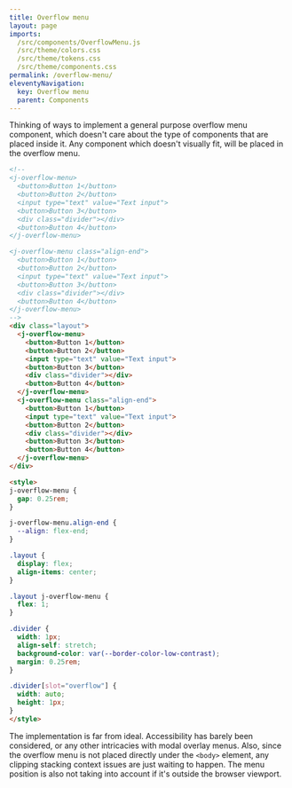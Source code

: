 ```yaml
---
title: Overflow menu
layout: page
imports:
  /src/components/OverflowMenu.js
  /src/theme/colors.css
  /src/theme/tokens.css
  /src/theme/components.css
permalink: /overflow-menu/
eleventyNavigation:
  key: Overflow menu
  parent: Components
---
```


Thinking of ways to implement a general purpose overflow menu component, which doesn't care about the type of components that are placed inside it. Any component which doesn't visually fit, will be placed in the overflow menu.

<render-example></render-example>
```html
<!--
<j-overflow-menu>
  <button>Button 1</button>
  <button>Button 2</button>
  <input type="text" value="Text input">
  <button>Button 3</button>
  <div class="divider"></div>
  <button>Button 4</button>
</j-overflow-menu>

<j-overflow-menu class="align-end">
  <button>Button 1</button>
  <button>Button 2</button>
  <input type="text" value="Text input">
  <button>Button 3</button>
  <div class="divider"></div>
  <button>Button 4</button>
</j-overflow-menu>
-->
<div class="layout">
  <j-overflow-menu>
    <button>Button 1</button>
    <button>Button 2</button>
    <input type="text" value="Text input">
    <button>Button 3</button>
    <div class="divider"></div>
    <button>Button 4</button>
  </j-overflow-menu>
  <j-overflow-menu class="align-end">
    <button>Button 1</button>
    <input type="text" value="Text input">
    <button>Button 2</button>
    <div class="divider"></div>
    <button>Button 3</button>
    <button>Button 4</button>
  </j-overflow-menu>
</div>

<style>
j-overflow-menu {
  gap: 0.25rem;
}

j-overflow-menu.align-end {
  --align: flex-end;
}

.layout {
  display: flex;
  align-items: center;
}

.layout j-overflow-menu {
  flex: 1;
}

.divider {
  width: 1px;
  align-self: stretch;
  background-color: var(--border-color-low-contrast);
  margin: 0.25rem;
}

.divider[slot="overflow"] {
  width: auto;
  height: 1px;
}
</style>
```

The implementation is far from ideal. Accessibility has barely been considered, or any other intricacies with modal overlay menus. Also, since the overflow menu is not placed directly under the `<body>` element, any clipping stacking context issues are just waiting to happen. The menu position is also not taking into account if it's outside the browser viewport.

